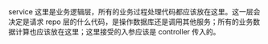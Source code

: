 service
这里是业务逻辑层，所有的业务过程处理代码都应该放在这里。这一层会决定是请求 repo 层的什么代码，是操作数据库还是调用其他服务；所有的业务数据计算也应该放在这里；这里接受的入参应该是 controller 传入的。